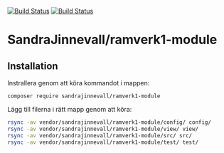 [![Build Status](https://travis-ci.com/SandraJinnevall/ramverk1-module.svg?branch=main)](https://travis-ci.com/SandraJinnevall/ramverk1-module)
[![Build Status](https://app.circleci.com/pipelines/github/SandraJinnevall/ramverk1-module.svg?branch=main)](https://app.circleci.com/pipelines/github/SandraJinnevall/ramverk1-module)

SandraJinnevall/ramverk1-module
======================

## Installation

Instrallera genom att köra kommandot i mappen:

`composer require sandrajinnevall/ramverk1-module`

Lägg till filerna i rätt mapp genom att köra:

```bash
rsync -av vendor/sandrajinnevall/ramverk1-module/config/ config/
rsync -av vendor/sandrajinnevall/ramverk1-module/view/ view/
rsync -av vendor/sandrajinnevall/ramverk1-module/src/ src/
rsync -av vendor/sandrajinnevall/ramverk1-module/test/ test/
```
